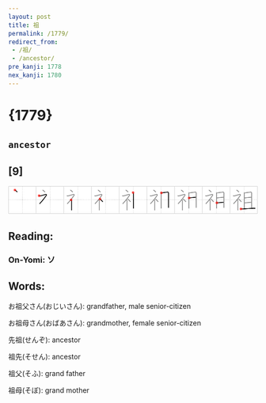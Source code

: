 ```yaml
---
layout: post
title: 祖
permalink: /1779/
redirect_from:
 - /祖/
 - /ancestor/
pre_kanji: 1778
nex_kanji: 1780
---
```


# {1779}

## `ancestor`

## [9]

<div class="stroke"><img src="../images/E7A596.png" /></div>

## Reading:

### On-Yomi: ソ

## Words:

お祖父さん(おじいさん): grandfather, male senior-citizen

お祖母さん(おばあさん): grandmother, female senior-citizen

先祖(せんぞ): ancestor

祖先(そせん): ancestor

祖父(そふ): grand father

祖母(そぼ): grand mother
